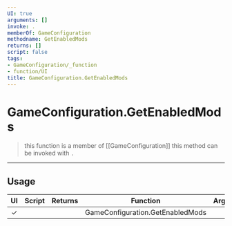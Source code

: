 ```yaml
---
UI: true
arguments: []
invoke: .
memberOf: GameConfiguration
methodname: GetEnabledMods
returns: []
script: false
tags:
- GameConfiguration/_function
- function/UI
title: GameConfiguration.GetEnabledMods
---
```

# GameConfiguration.GetEnabledMods
> this function is a member of [[GameConfiguration]]
> this method can be invoked with `.`
-----
## Usage
|  UI | Script | Returns | Function | Arguments |
|:---:|:------:|-------:|:--------:|:---------|
|✓| ||GameConfiguration.GetEnabledMods||
